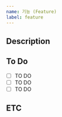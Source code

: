 ```yaml
---
name: 기능 (Feature)
label: feature
---
```


## Description
<!-- 추가하려는 기능에 대해 간결하게 설명해주세요 -->

## To Do
- [ ] TO DO
- [ ] TO DO
- [ ] TO DO

## ETC
<!-- 기타사항 -->